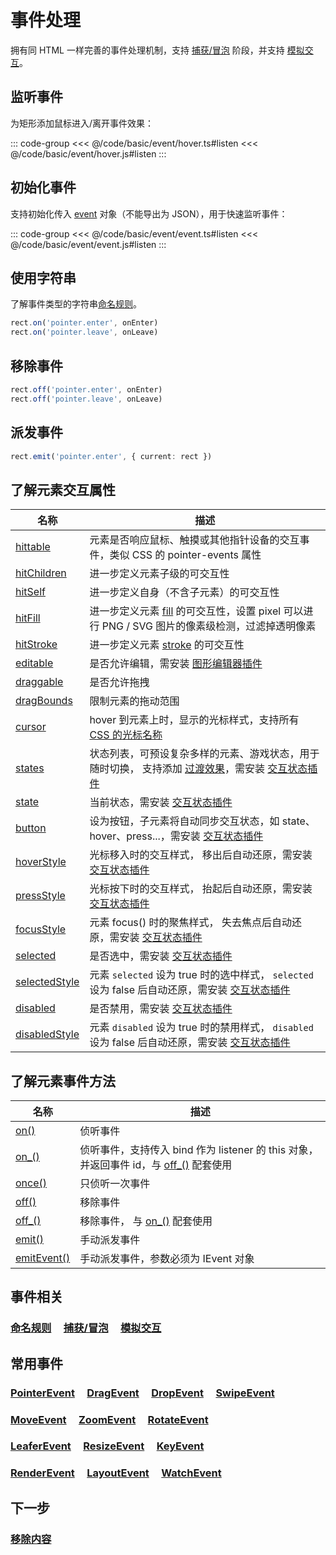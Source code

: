 # 事件处理

拥有同 HTML 一样完善的事件处理机制，支持 [捕获/冒泡](/reference/event/flow) 阶段，并支持 [模拟交互](/reference/event/simulation)。

## 监听事件

为矩形添加鼠标进入/离开事件效果：

::: code-group
<<< @/code/basic/event/hover.ts#listen
<<< @/code/basic/event/hover.js#listen
:::

## 初始化事件

支持初始化传入 [event](/reference/property/on.md) 对象（不能导出为 JSON），用于快速监听事件：

::: code-group
<<< @/code/basic/event/event.ts#listen
<<< @/code/basic/event/event.js#listen
:::

## 使用字符串

了解事件类型的字符串[命名规则](/reference/event/name.md)。

```ts
rect.on('pointer.enter', onEnter)
rect.on('pointer.leave', onLeave)
```

## 移除事件

```ts
rect.off('pointer.enter', onEnter)
rect.off('pointer.leave', onLeave)
```

## 派发事件

```ts
rect.emit('pointer.enter', { current: rect })
```

## 了解元素交互属性

| 名称                                                                              | 描述                                                                                                                                                              |
| --------------------------------------------------------------------------------- | ----------------------------------------------------------------------------------------------------------------------------------------------------------------- |
| [hittable](/reference/property/hit)                                               | 元素是否响应鼠标、触摸或其他指针设备的交互事件，类似 CSS 的 pointer-events 属性                                                                                   |
| [hitChildren](/reference/property/hitChildren)                                    | 进一步定义元素子级的可交互性                                                                                                                                      |
| [hitSelf](/reference/property/hitSelf)                                            | 进一步定义自身（不含子元素）的可交互性                                                                                                                            |
| [hitFill](/reference/property/hitFill)                                            | 进一步定义元素 [fill](/reference/property/fill.md) 的可交互性，设置 pixel 可以进行 PNG / SVG 图片的像素级检测，过滤掉透明像素                                     |
| [hitStroke](/reference/property/hitStroke)                                        | 进一步定义元素 [stroke](/reference/property/stroke.md) 的可交互性                                                                                                 |
| [editable](/reference/property/editable)                                          | 是否允许编辑，需安装 [图形编辑器插件](/plugin/in/editor/)                                                                                                         |
| [draggable](/reference/property/draggable)                                        | 是否允许拖拽                                                                                                                                                      |
| [dragBounds](/reference/property/dragBounds.md)                                   | 限制元素的拖动范围                                                                                                                                                |
| [cursor](/reference/property/cursor)                                              | hover 到元素上时，显示的光标样式，支持所有 [CSS 的光标名称](https://developer.mozilla.org/zh-CN/docs/Web/CSS/cursor)                                              |
| [states](/reference/property/state/state.md#states-istates)                       | 状态列表，可预设复杂多样的元素、游戏状态，用于随时切换， 支持添加 [过渡效果](/reference/property/transition.md)，需安装 [交互状态插件](/plugin/in/state/index.md) |
| [state](/reference/property/state/state.md#state-string)                          | 当前状态，需安装 [交互状态插件](/plugin/in/state/index.md)                                                                                                        |
| [button](/reference/property/state/state.md#button-boolean)                       | 设为按钮，子元素将自动同步交互状态，如 state、hover、press...，需安装 [交互状态插件](/plugin/in/state/index.md)                                                   |
| [hoverStyle](/reference/property/state/hover.md#hoverstyle-iuiinputdata)          | 光标移入时的交互样式， 移出后自动还原，需安装 [交互状态插件](/plugin/in/state/index.md)                                                                           |
| [pressStyle](/reference/property/state/press.md#pressstyle-iuiinputdata)          | 光标按下时的交互样式， 抬起后自动还原，需安装 [交互状态插件](/plugin/in/state/index.md)                                                                           |
| [focusStyle](/reference/property/state/focus.md#focusstyle-iuiinputdata)          | 元素 focus() 时的聚焦样式， 失去焦点后自动还原，需安装 [交互状态插件](/plugin/in/state/index.md)                                                                  |
| [selected](/reference/property/state/selected.md#selected-boolean)                | 是否选中，需安装 [交互状态插件](/plugin/in/state/index.md)                                                                                                        |
| [selectedStyle](/reference/property/state/selected.md#selectedstyle-iuiinputdata) | 元素 `selected` 设为 true 时的选中样式， `selected` 设为 false 后自动还原，需安装 [交互状态插件](/plugin/in/state/index.md)                                       |
| [disabled](/reference/property/state/disabled.md#disabled-boolean)                | 是否禁用，需安装 [交互状态插件](/plugin/in/state/index.md)                                                                                                        |
| [disabledStyle](/reference/property/state/disabled.md#disabledstyle-iuiinputdata) | 元素 `disabled` 设为 true 时的禁用样式， `disabled` 设为 false 后自动还原，需安装 [交互状态插件](/plugin/in/state/index.md)                                       |

## 了解元素事件方法

| 名称                                                                                                                              | 描述                                                                                                                     |
| --------------------------------------------------------------------------------------------------------------------------------- | ------------------------------------------------------------------------------------------------------------------------ |
| [on()](/reference/property/on#on-type-string-string-listener-ieventlistener-options-ieventoption)                                 | 侦听事件                                                                                                                 |
| [on\_()](/reference/property/on#on-type-string-string-listener-ieventlistener-bind-iobject-options-ieventoption-ieventlistenerid) | 侦听事件，支持传入 bind 作为 listener 的 this 对象，并返回事件 id，与 [off\_()](/reference/property/off.md#off) 配套使用 |
| [once()](/reference/property/on#once-type-string-string-listener-ieventlistener-capture-boolean)                                  | 只侦听一次事件                                                                                                           |
| [off()](/reference/property/off)                                                                                                  | 移除事件                                                                                                                 |
| [off\_()](/reference/property/off)                                                                                                | 移除事件， 与 [on\_()](/reference/property/on.md#on_) 配套使用                                                           |
| [emit()](/reference/property/emit)                                                                                                | 手动派发事件                                                                                                             |
| [emitEvent()](/reference/property/emit)                                                                                           | 手动派发事件，参数必须为 IEvent 对象                                                                                     |

## 事件相关

### [命名规则](/reference/event/name) &nbsp; &nbsp; [捕获/冒泡](/reference/event/flow) &nbsp; &nbsp; [模拟交互](/reference/event/simulation)

## 常用事件

### [PointerEvent](/reference/event/ui/Pointer) &nbsp; &nbsp; [DragEvent](/reference/event/ui/Drag) &nbsp; &nbsp; [DropEvent](/reference/event/ui/Drop) &nbsp; &nbsp; [SwipeEvent](/reference/event/ui/Swipe)

### [MoveEvent](/reference/event/ui/Move) &nbsp; &nbsp; [ZoomEvent](/reference/event/ui/Zoom) &nbsp; &nbsp; [RotateEvent](/reference/event/ui/Rotate)

### [LeaferEvent](/reference/event/basic/Leafer) &nbsp; &nbsp; [ResizeEvent](/reference/event/basic/Resize) &nbsp; &nbsp; [KeyEvent](/reference/event/ui/Key)

### [RenderEvent](/reference/event/basic/Render) &nbsp; &nbsp; [LayoutEvent](/reference/event/basic/Layout) &nbsp; &nbsp; [WatchEvent](/reference/event/basic/Watch) &nbsp; &nbsp;

## 下一步

### [移除内容](/guide/basic/remove.md)
